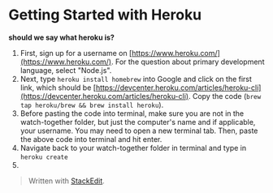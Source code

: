 
# Getting Started with Heroku
**should we say what heroku is?**

1. First, sign up for a username on [https://www.heroku.com/](https://www.heroku.com/). For the question about primary development language, select "Node.js".
2. Next, type ``heroku install homebrew`` into Google and click on the first link, which should be [https://devcenter.heroku.com/articles/heroku-cli](https://devcenter.heroku.com/articles/heroku-cli). Copy the code  (``
brew tap heroku/brew && brew install heroku
``).
3. Before pasting the code into terminal, make sure you are not in the watch-together folder, but just the computer's name and if applicable, your username. You may need to open a new terminal tab. Then, paste the above code into terminal and hit enter.
4. Navigate back to your watch-together folder in terminal and type in ``heroku create``
5. 

> Written with [StackEdit](https://stackedit.io/).
<!--stackedit_data:
eyJoaXN0b3J5IjpbLTE4ODE1MTE0ODIsMTkwMTIwODYxOCw1MD
AxMjU4NzcsLTIwOTI4OTQzOTgsNzMwOTk4MTE2XX0=
-->